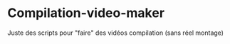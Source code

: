 # Compilation-video-maker
Juste des scripts pour "faire" des vidéos compilation (sans réel montage)
